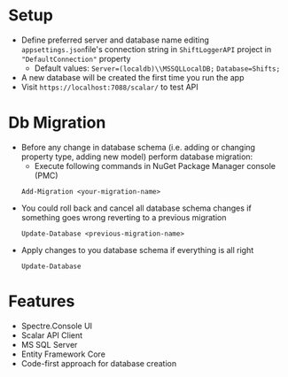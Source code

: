 # Setup
- Define preferred server and database name editing `appsettings.json`file's connection string in `ShiftLoggerAPI` project in `"DefaultConnection"` property
    - Default values:
    `Server=(localdb)\\MSSQLLocalDB;`
    `Database=Shifts;`
- A new database will be created the first time you run the app
- Visit `https://localhost:7088/scalar/` to test API
# Db Migration
- Before any change in database schema (i.e. adding or changing property type, adding new model) perform database migration:
    - Execute following commands in NuGet Package Manager console (PMC)
    ```
    Add-Migration <your-migration-name>
    ```
- You could roll back and cancel all database schema changes if something goes wrong reverting to a previous migration
    ```
    Update-Database <previous-migration-name>
    ```
- Apply changes to you database schema if everything is all right
    ```
    Update-Database
    ```
# Features
- Spectre.Console UI
- Scalar API Client
- MS SQL Server
- Entity Framework Core
- Code-first approach for database creation